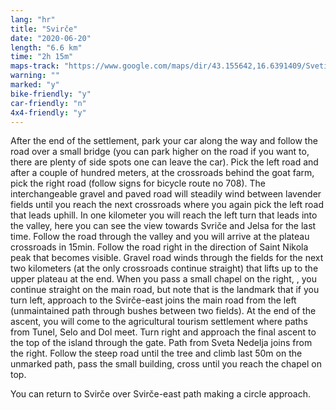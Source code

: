 ```yaml
---
lang: "hr"
title: "Svirče"
date: "2020-06-20"
length: "6.6 km"
time: "2h 15m"
maps-track: "https://www.google.com/maps/dir/43.155642,16.6391409/Sveti+Nikola,+21465,+Svir%C4%8De/@43.1488575,16.5914961,13z/data=!4m9!4m8!1m0!1m5!1m1!1s0x134a7e589243301b:0xb511ab261b2d9d7e!2m2!1d16.597556!2d43.144528!3e2!5m1!1e4"
warning: ""
marked: "y"
bike-friendly: "y"
car-friendly: "n"
4x4-friendly: "y"
---
```


After the end of the settlement, park your car along the way and follow the road over a small bridge (you can park higher on the road if you want to, there are plenty of side spots one can leave the car). Pick the left road and after a couple of hundred meters, at the crossroads behind the goat farm, pick the right road (follow signs for bicycle route no 708). The interchangeable gravel and paved road will steadily wind between lavender fields until you reach the next crossroads where you again pick the left road that leads uphill. In one kilometer you will reach the left turn that leads into the valley, here you can see the view towards Svriče and Jelsa for the last time. Follow the road through the valley and you will arrive at the plateau crossroads in 15min. Follow the road right in the direction of Saint Nikola peak that becomes visible. Gravel road winds through the fields for the next two kilometers (at the only crossroads continue straight) that lifts up to the upper plateau at the end. When you pass a small chapel on the right, , you continue straight on the main road, but note that is the landmark that if you turn left, approach to the Svirče-east joins the main road from the left (unmaintained path through bushes between two fields). At the end of the ascent, you will come to the agricultural tourism settlement where paths from Tunel, Selo and Dol meet. Turn right and approach the final ascent to the top of the island through the gate. Path from Sveta Nedelja joins from the right. Follow the steep road until the tree and climb last 50m on the unmarked path, pass the small building, cross until you reach the chapel on top.

You can return to Svirče over Svirče-east path making a circle approach.


